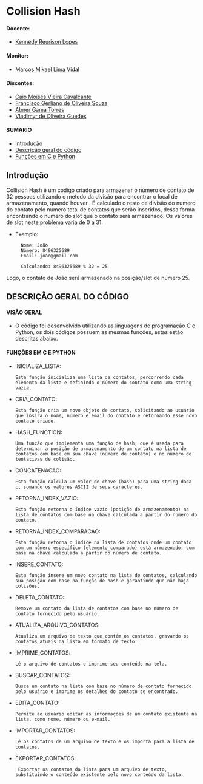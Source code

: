 # Collision Hash

#### Docente:
- [ Kennedy Reurison Lopes](https://github.com/kennedyufersa)

#### Monitor:
- [Marcos Mikael Lima Vidal](https://github.com/Bazchh)

#### Discentes:
- [Caio Moisés Vieira Cavalcante](https://github.com/caiomoises)
- [Francisco Gerliano de Oliveira Souza](https://github.com/sgerliano)
- [Abner Gama Torres](https://github.com/bnerTT)
- [Vladimyr de Oliveira Guedes](https://github.com/vladguedes)

#### SUMARIO

- [Introdução](#introdução)
- [Descrição geral do código](#descrição-geral-do-código)
- [Funções em C e Python](#funções-em-c-e-python)



## Introdução

Collision Hash é um codigo criado para armazenar o número de contato de 32 pessoas utilizando o metodo da divisão para encontrar o local de armazenamento, quando houver . É calculado o resto de divisão do numero do contato pelo numero total de contatos que serão inseridos, dessa forma encontrando o numero do slot que o contato será armazenado. Os valores de slot neste problema varia de 0 a 31. 

- Exemplo:
    
        Nome: João
        Número: 8496325689
        Email: joao@gmail.com

        Calculando: 8496325689 % 32 = 25

Logo, o contato de João será armazenado na posição/slot de número 25.

## DESCRIÇÃO GERAL DO CÓDIGO

#### VISÃO GERAL

 - O código foi desenvolvido utilizando as linguagens de programação C e Python, os dois códigos possuem as mesmas funções, estas estão descritas abaixo.

#### FUNÇÕES EM C E PYTHON
 - INICIALIZA_LISTA:

       Esta função inicializa uma lista de contatos, percorrendo cada elemento da lista e definindo o número do contato como uma string vazia.

 - CRIA_CONTATO:

       Esta função cria um novo objeto de contato, solicitando ao usuário que insira o nome, número e email do contato e retornando esse novo contato criado.

- HASH_FUNCTION:

      Uma função que implementa uma função de hash, que é usada para determinar a posição de armazenamento de um contato na lista de contatos com base em sua chave (número de contato) e no número de tentativas de colisão.

- CONCATENACAO:

      Esta função calcula um valor de chave (hash) para uma string dada c, somando os valores ASCII de seus caracteres.

- RETORNA_INDEX_VAZIO:

      Esta função retorna o índice vazio (posição de armazenamento) na lista de contatos com base na chave calculada a partir do número do contato.

- RETORNA_INDEX_COMPARACAO:

      Esta função retorna o índice na lista de contatos onde um contato com um número específico (elemento_comparado) está armazenado, com base na chave calculada a partir do número de contato.

- INSERE_CONTATO:

      Esta função insere um novo contato na lista de contatos, calculando sua posição com base na função de hash e garantindo que não haja colisões.

- DELETA_CONTATO:

      Remove um contato da lista de contatos com base no número de contato fornecido pelo usuário.

- ATUALIZA_ARQUIVO_CONTATOS:

      Atualiza um arquivo de texto que contém os contatos, gravando os contatos atuais na lista em formato de texto.

- IMPRIME_CONTATOS:

      Lê o arquivo de contatos e imprime seu conteúdo na tela.

- BUSCAR_CONTATOS:

      Busca um contato na lista com base no número de contato fornecido pelo usuário e imprime os detalhes do contato se encontrado.

- EDITA_CONTATO:

      Permite ao usuário editar as informações de um contato existente na lista, como nome, número ou e-mail.

- IMPORTAR_CONTATOS:

      Lê os contatos de um arquivo de texto e os importa para a lista de contatos.

- EXPORTAR_CONTATOS:

       Exportar os contatos da lista para um arquivo de texto, substituindo o conteúdo existente pelo novo conteúdo da lista.


